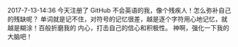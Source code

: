2017-7-13-14:36
今天注册了 GitHub
不会英语的我，像个残疾人！怎么弥补自己的残缺呢？
单词就是记不住，对符号的记忆很差，越是逐个字符用心地记忆，就越是糊涂！百般折磨我的
内心，打击自己的信心和积极性。
神啊，强化一下我的大脑吧！
